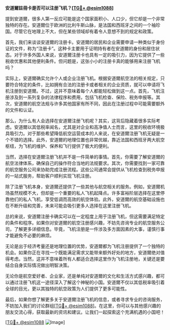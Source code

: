 **安道爾註冊卡是否可以注册飞机？[[TG💪+ @esim1088](https://t.me/s/esim1088)]**

提到安道爾，很多人第一反应可能是这个国家面积小、人口少，但它却是一个非常独特的存在。安道爾位于欧洲的比利牛斯山脉，是法国和西班牙之间的一个袖珍国。尽管它在地理上不大，但在某些领域却有着令人意想不到的规定和政策。

首先，我们来谈谈安道爾的注册卡。安道爾的居民和企业需要申请一种类似于身份证的文件，称为“注册卡”。这种卡主要用于证明持有者在安道爾的身份和居住状态。对于许多外国人来说，安道爾注册卡也具有一定的吸引力，因为它提供了一些税收优惠和其他便利条件。但问题是，这张小小的注册卡真的能够用来注册飞机吗？

实际上，安道爾确实允许个人或企业注册飞机。根据安道爾航空法的相关规定，只要符合特定的条件，比如拥有合法的注册卡或者相关的企业资质，就可以申请将飞机注册到安道爾。不过，这并不意味着每个人都能轻松做到这一点。首先，飞机注册涉及到一系列复杂的法律程序和费用，包括飞机检查、保险、税务申报等。其次，安道爾的航空法规与许多其他国家有所不同，因此在注册过程中可能需要额外的文件和认证。

那么，为什么有人会选择在安道爾注册飞机呢？其实，这背后隐藏着很多实际考虑。安道爾以其低税率闻名，尤其是对企业和高净值人士而言，这里的税收环境极具吸引力。对于那些希望降低航空运营成本的人来说，在安道爾注册飞机无疑是一个不错的选择。此外，安道爾的地理位置也非常优越，靠近法国和西班牙两大航空枢纽，为飞机的维护、保养和飞行提供了极大的便利。

当然，选择在安道爾注册飞机并不是一件简单的事情。首先，你需要了解安道爾的航空法律体系，确保自己的操作符合当地的法规要求。其次，你需要找到一家可靠的航空服务公司来协助完成注册流程。这些公司通常会提供从飞机检查到税务申报的一站式服务，帮助客户顺利实现飞机注册。

除了注册飞机本身，安道爾还提供了一些其他与航空相关的服务。例如，安道爾机场虽然规模不大，但却是一个重要的私人飞机起降点。许多富裕阶层选择在这里停靠他们的私人飞机，享受低调而高效的航空体验。此外，安道爾的航空基础设施也在不断升级和完善，未来可能会吸引更多人选择在这里注册飞机。

总的来说，安道爾注册卡确实可以在一定程度上用于注册飞机，但这需要满足特定的条件和程序。如果你对安道爾的航空注册感兴趣，不妨先咨询专业的航空服务公司，了解更多详细信息。毕竟，飞机注册是一件涉及多方面因素的大事，谨慎行事才能避免不必要的麻烦。

无论是出于经济考量还是地理位置的优势，安道爾都为飞机注册提供了一个独特的机会。如果你正在寻找一个既能满足需求又能带来额外好处的地方，安道爾绝对值得考虑。当然，这并不意味着所有人都适合选择这里作为飞机注册地，关键还是要结合自身实际情况做出明智决策。

无论你是航空爱好者、企业家，还是单纯对安道爾的文化和生活方式感兴趣，都可以通过注册飞机这一途径深入了解这个神秘的小国。安道爾不仅以其低税率吸引着全球的目光，更以其独特的航空政策为人们提供了更多可能性。

最后，如果你想了解更多关于安道爾注册飞机的信息，或者寻求专业的咨询服务，不妨加入我们的讨论群组[[TG💪+ @esim1088](https://t.me/s/esim1088)]。在这里，你可以与其他感兴趣的朋友交流心得，获取最新的资讯和建议。让我们一起探索这个充满机遇的小国吧！

[[TG💪+ @esim1088](https://t.me/s/esim1088) ![Image](https://i.postimg.cc/4NQfJmqS/Snipaste-2025-05-13-00-14-12.png)]